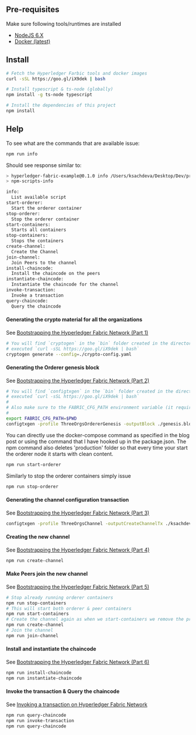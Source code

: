 ## Pre-requisites

Make sure following tools/runtimes are installed
* [NodeJS 6.X](https://nodejs.org/en/)
* [Docker (latest)](https://www.docker.com/)

## Install

```bash
# Fetch the Hyperledger Farbic tools and docker images
curl -sSL https://goo.gl/iX9dek | bash
```

```bash
# Install typescript & ts-node (globally)
npm install -g ts-node typescript
```

```bash
# Install the dependencies of this project
npm install
```

## Help

To see what are the commands that are available issue:

```bash
npm run info
```

Should see response similar to:
```bash
> hyperledger-fabric-example@0.1.0 info /Users/ksachdeva/Desktop/Dev/projects/myoss/hyperledger-fabric-example
> npm-scripts-info

info:
  List available script
start-orderer:
  Start the orderer container
stop-orderer:
  Stop the orderer container
start-containers:
  Starts all containers
stop-containers:
  Stops the containers
create-channel:
  Create the Channel
join-channel:
  Join Peers to the channel
install-chaincode:
  Install the chaincode on the peers
instantiate-chaincode:
  Instantiate the chaincode for the channel
invoke-transaction:
  Invoke a transaction
query-chaincode:
  Query the chaincode
```

#### Generating the crypto material for all the organizations


See [Bootstrapping the Hyperledger Fabric Network (Part 1)](https://ksachdeva.github.io/2017/07/21/bootstrapping-hyperledger-fabric-nw-1/)

```bash
# You will find `cryptogen` in the `bin` folder created in the directory in which you
# executed `curl -sSL https://goo.gl/iX9dek | bash`
cryptogen generate --config=./crypto-config.yaml
```

#### Generating the Orderer genesis block

See [Bootstrapping the Hyperledger Fabric Network (Part 2)](https://ksachdeva.github.io/2017/07/21/bootstrapping-hyperledger-fabric-nw-2/)

```bash
# You will find `configtxgen` in the `bin` folder created in the directory in which you
# executed `curl -sSL https://goo.gl/iX9dek | bash`
#
# Also make sure to the FABRIC_CFG_PATH environment variable (it required by configtxgen tool)
#
export FABRIC_CFG_PATH=$PWD
configtxgen -profile ThreeOrgsOrdererGenesis -outputBlock ./genesis.block
```

You can directly use the docker-compose command as specified in the blog post or using the command that I have hooked up in the package.json. The npm command also deletes 'production' folder so that every time your start the orderer node it starts with clean content.

```bash
npm run start-orderer
```

Similarly to stop the orderer containers simply issue

```bash
npm run stop-orderer
```

#### Generating the channel configuration transaction

See [Bootstrapping the Hyperledger Fabric Network (Part 3)](https://ksachdeva.github.io/2017/07/22/bootstrapping-hyperledger-fabric-nw-3/)

```bash
configtxgen -profile ThreeOrgsChannel -outputCreateChannelTx ./ksachdeva-exp-channel-1.tx -channelID ksachdeva-exp-channel-1
```

#### Creating the new channel

See [Bootstrapping the Hyperledger Fabric Network (Part 4)](https://ksachdeva.github.io/2017/07/23/bootstrapping-hyperledger-fabric-nw-4/)

```bash
npm run create-channel
```

#### Make Peers join the new channel

See [Bootstrapping the Hyperledger Fabric Network (Part 5)](https://ksachdeva.github.io/2017/07/24/bootstrapping-hyperledger-fabric-nw-5/)

```bash
# Stop already running orderer containers
npm run stop-containers
# This will start both orderer & peer containers
npm run start-containers
# Create the channel again as when we start-containers we remove the previous data from the containers
npm run create-channel
# Join the channel
npm run join-channel
```

#### Install and instantiate the chaincode

See [Bootstrapping the Hyperledger Fabric Network (Part 6)](https://ksachdeva.github.io/2017/07/27/bootstrapping-hyperledger-fabric-nw-6/)

```bash
npm run install-chaincode
npm run instantiate-chaincode
```

#### Invoke the transaction & Query the chaincode

See [Invoking a transaction on Hyperledger Fabric Network](https://ksachdeva.github.io/2017/07/27/invoking-a-transaction-on-fabric/)

```bash
npm run query-chaincode
npm run invoke-transaction
npm run query-chaincode
```
